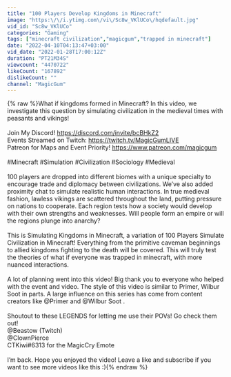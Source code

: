 ```yaml
---
title: "100 Players Develop Kingdoms in Minecraft"
image: "https:\/\/i.ytimg.com\/vi\/Sc8w_VKlUCo\/hqdefault.jpg"
vid_id: "Sc8w_VKlUCo"
categories: "Gaming"
tags: ["minecraft civilization","magicgum","trapped in minecraft"]
date: "2022-04-10T04:13:47+03:00"
vid_date: "2022-01-28T17:00:12Z"
duration: "PT21M34S"
viewcount: "4470722"
likeCount: "167892"
dislikeCount: ""
channel: "MagicGum"
---
```

{% raw %}What if kingdoms formed in Minecraft? In this video, we investigate this question by simulating civilization in the medieval times with peasants and vikings!<br /><br />Join My Discord! <a rel="nofollow" target="blank" href="https://discord.com/invite/bcBHkZ2">https://discord.com/invite/bcBHkZ2</a><br />Events Streamed on Twitch: <a rel="nofollow" target="blank" href="https://twitch.tv/MagicGumLIVE">https://twitch.tv/MagicGumLIVE</a><br />Patreon for Maps and Event Priority! <a rel="nofollow" target="blank" href="https://www.patreon.com/magicgum">https://www.patreon.com/magicgum</a><br /><br />#Minecraft #Simulation #Civilization #Sociology #Medieval <br /><br />100 players are dropped into different biomes with a unique specialty to encourage trade and diplomacy between civilizations. We’ve also added proximity chat to simulate realistic human interactions. In true medieval fashion, lawless vikings are scattered throughout the land, putting pressure on nations to cooperate.  Each region tests how a society would develop with their own strengths and weaknesses. Will people form an empire or will the regions plunge into anarchy?<br /><br />This is Simulating Kingdoms in Minecraft, a variation of 100 Players Simulate Civilization in Minecraft! Everything from the primitive caveman beginnings to allied kingdoms fighting to the death will be covered. This will truly test the theories of what if everyone was trapped in minecraft, with more nuanced interactions.<br /><br />A lot of planning went into this video! Big thank you to everyone who helped with the event and video. The style of this video is similar to Primer, Wilbur Soot in parts. A large influence on this series has come from content creators like  @Primer and @Wilbur Soot .  <br /><br />Shoutout to these LEGENDS for letting me use their POVs! Go check them out!<br />@Beastow (Twitch)<br />@ClownPierce<br />CTKiwi#6313 for the MagicCry Emote <br /><br />I’m back. Hope you enjoyed the video! Leave a like and subscribe if you want to see more videos like this :){% endraw %}

